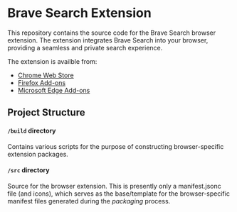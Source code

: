 # Brave Search Extension

This repository contains the source code for the Brave Search browser extension. The extension integrates Brave Search into your browser, providing a seamless and private search experience.

The extension is availble from:

- [Chrome Web Store](https://chromewebstore.google.com/detail/brave-search/imoinfjmpciaeboldbfaakmmjkijkeff)
- [Firefox Add-ons](https://addons.mozilla.org/en-US/firefox/addon/bravesearch/)
- [Microsoft Edge Add-ons](https://microsoftedge.microsoft.com/addons/detail/brave-search/bjpekkhcepneihdjkpoenkejgaalgaae)

## Project Structure

#### `/build` directory

Contains various scripts for the purpose of constructing browser-specific extension packages.

#### `/src` directory

Source for the browser extension. This is presently only a manifest.jsonc  file (and icons), which serves as the base/template for the browser-specific manifest files generated during the *packaging* process.
